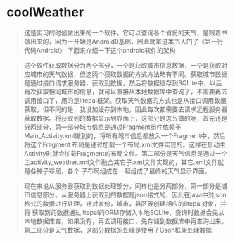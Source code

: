 # coolWeather
> 这是实习的时候做出来的一个软件，它可以查询各个省份的天气，是跟着书做出来的，因为一开始是Android0基础，因此就拿这本书入门了《第一行代码Android》
下面来介绍一下这个android软件的架构

> 这个软件获取数据分为两个部分，一个是获取城市信息数据，一个是获取对应城市的天气数据，但这两个获取数据的方式方法略有不同。获取城市数据是通过接口请求服务器，获取到数据，然后将数据缓存到SQLite中，以后
再次获取相同城市的信息，就可以直接从本地数据库中查询了，不需要再去调用接口了，用的是litepal框架。获取天气数据的方式也是从接口调用数据获取，但不同的是，我没加缓存到本地，因此每次都需要去请求远程服务器
获取数据。将获取到的数据显示到界面上，这部分是怎么做的呢，首先还是分两部分，第一部分城市信息是通过Fragment组件依赖于Main_Activity.xml做到的，将所有城市信息都放入一个Fragment中，然后将这个Fragment
布局是通过加载一个布局.xml文件实现的。这样在启动主Activity时就会加载Fragment的布局文件。第二部分是天气信息是通过一个主activity_weather.xml文件融合其它子.xml文件实现的，其它.xml文件就是各种子布局，各个
子布局组成在一起组成了最终的天气显示界面。

> 现在来说从服务器获取到数据处理部分，同样也是分两部分，第一部分是城市信息部分。从服务器上获取到的数据是json格式的，因此在java中对json格式的数据进行处理，针对省份，城市，县区等创建相应的litepal对象，并将
获取到的数据通过litepal的ORM存储入本地SQLite，查询时数据会先从本地数据库查，如果没有，再去调用接口，先存储到数据库中再查询出来。第二部分是天气数据，这部分数据的处理是使用了Gson框架处理数据
